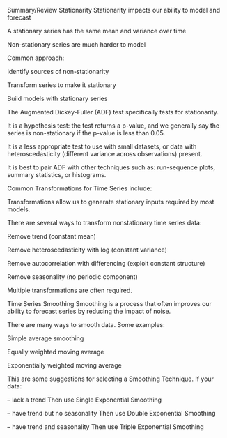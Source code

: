 Summary/Review
Stationarity
Stationarity impacts our ability to model and forecast

A stationary series has the same mean and variance over time

Non-stationary series are much harder to model

Common approach:

Identify sources of non-stationarity

Transform series to make it stationary

Build models with stationary series

The Augmented Dickey-Fuller (ADF) test specifically tests for stationarity.

It is a hypothesis test: the test returns a p-value,  and we generally say the series is non-stationary if the p-value is less than 0.05.

It is a less appropriate test to use with small datasets,  or data with heteroscedasticity (different variance across observations) present.

It is best to pair ADF with other techniques such as:  run-sequence plots, summary statistics, or histograms.

Common Transformations for Time Series include:

Transformations allow us to generate stationary inputs required by most models.

There are several ways to transform nonstationary time series data:

Remove trend (constant mean)

Remove heteroscedasticity with log (constant variance)

Remove autocorrelation with differencing (exploit constant structure)

Remove seasonality (no periodic component)

Multiple transformations are often required.

Time Series Smoothing
Smoothing is a process that often improves our ability to forecast series by reducing the impact of noise.

There are many ways to smooth data. Some examples:

Simple average smoothing

Equally weighted moving average

Exponentially weighted moving average

This are some suggestions for selecting a Smoothing Technique. If your data:

–       lack a trend
Then use Single Exponential Smoothing

–       have trend but no seasonality
Then use Double Exponential Smoothing

–       have trend and seasonality
Then use Triple Exponential Smoothing